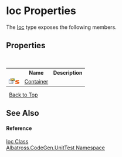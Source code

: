# Ioc Properties
 

The <a href="T_Albatross_CodeGen_UnitTest_Ioc.md">Ioc</a> type exposes the following members.


## Properties
&nbsp;<table><tr><th></th><th>Name</th><th>Description</th></tr><tr><td>![Public property](media/pubproperty.gif "Public property")![Static member](media/static.gif "Static member")</td><td><a href="P_Albatross_CodeGen_UnitTest_Ioc_Container.md">Container</a></td><td /></tr></table>&nbsp;
<a href="#ioc-properties">Back to Top</a>

## See Also


#### Reference
<a href="T_Albatross_CodeGen_UnitTest_Ioc.md">Ioc Class</a><br /><a href="N_Albatross_CodeGen_UnitTest.md">Albatross.CodeGen.UnitTest Namespace</a><br />